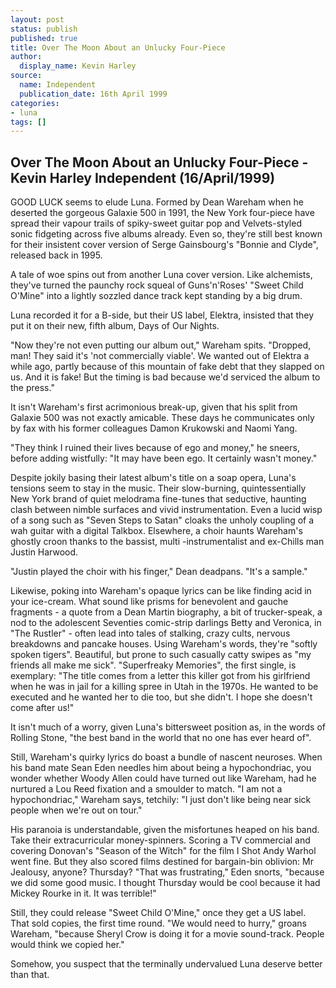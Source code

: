 ```yaml
---
layout: post
status: publish
published: true
title: Over The Moon About an Unlucky Four-Piece
author:
  display_name: Kevin Harley
source:
  name: Independent
  publication_date: 16th April 1999
categories:
- luna
tags: []
---
```


## Over The Moon About an Unlucky Four-Piece - Kevin Harley Independent (16/April/1999)

GOOD LUCK seems to elude Luna. Formed by Dean Wareham when he deserted the gorgeous Galaxie 500 in 1991, the New York four-piece have spread their vapour trails of spiky-sweet guitar pop and Velvets-styled sonic fidgeting across five albums already. Even so, they're still best known for their insistent cover version of Serge Gainsbourg's "Bonnie and Clyde", released back in 1995.

A tale of woe spins out from another Luna cover version. Like alchemists, they've turned the paunchy rock squeal of Guns'n'Roses' "Sweet Child O'Mine" into a lightly sozzled dance track kept standing by a big drum.

Luna recorded it for a B-side, but their US label, Elektra, insisted that they put it on their new, fifth album, Days of Our Nights.

"Now they're not even putting our album out," Wareham spits. "Dropped, man! They said it's 'not commercially viable'. We wanted out of Elektra a while ago, partly because of this mountain of fake debt that they slapped on us. And it is fake! But the timing is bad because we'd serviced the album to the press."

It isn't Wareham's first acrimonious break-up, given that his split from Galaxie 500 was not exactly amicable. These days he communicates only by fax with his former colleagues Damon Krukowski and Naomi Yang.

"They think I ruined their lives because of ego and money," he sneers, before adding wistfully: "It may have been ego. It certainly wasn't money."

Despite jokily basing their latest album's title on a soap opera, Luna's tensions seem to stay in the music. Their slow-burning, quintessentially New York brand of quiet melodrama fine-tunes that seductive, haunting clash between nimble surfaces and vivid instrumentation. Even a lucid wisp of a song such as "Seven Steps to Satan" cloaks the unholy coupling of a wah guitar with a digital Talkbox. Elsewhere, a choir haunts Wareham's ghostly croon thanks to the bassist, multi -instrumentalist and ex-Chills man Justin Harwood.

"Justin played the choir with his finger," Dean deadpans. "It's a sample."

Likewise, poking into Wareham's opaque lyrics can be like finding acid in your ice-cream. What sound like prisms for benevolent and gauche fragments - a quote from a Dean Martin biography, a bit of trucker-speak, a nod to the adolescent Seventies comic-strip darlings Betty and Veronica, in "The Rustler" - often lead into tales of stalking, crazy cults, nervous breakdowns and pancake houses. Using Wareham's words, they're "softly spoken tigers". Beautiful, but prone to such casually catty swipes as "my friends all make me sick". "Superfreaky Memories", the first single, is exemplary: "The title comes from a letter this killer got from his girlfriend when he was in jail for a killing spree in Utah in the 1970s. He wanted to be executed and he wanted her to die too, but she didn't. I hope she doesn't come after us!"

It isn't much of a worry, given Luna's bittersweet position as, in the words of Rolling Stone, "the best band in the world that no one has ever heard of".

Still, Wareham's quirky lyrics do boast a bundle of nascent neuroses. When his band mate Sean Eden needles him about being a hypochondriac, you wonder whether Woody Allen could have turned out like Wareham, had he nurtured a Lou Reed fixation and a smoulder to match. "I am not a hypochondriac," Wareham says, tetchily: "I just don't like being near sick people when we're out on tour."

His paranoia is understandable, given the misfortunes heaped on his band. Take their extracurricular money-spinners. Scoring a TV commercial and covering Donovan's "Season of the Witch" for the film I Shot Andy Warhol went fine. But they also scored films destined for bargain-bin oblivion: Mr Jealousy, anyone? Thursday? "That was frustrating," Eden snorts, "because we did some good music. I thought Thursday would be cool because it had Mickey Rourke in it. It was terrible!"

Still, they could release "Sweet Child O'Mine," once they get a US label. That sold copies, the first time round. "We would need to hurry," groans Wareham, "because Sheryl Crow is doing it for a movie sound-track. People would think we copied her."

Somehow, you suspect that the terminally undervalued Luna deserve better than that.